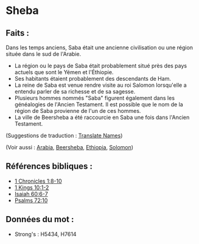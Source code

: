 # Sheba

## Faits :

Dans les temps anciens, Saba était une ancienne civilisation ou une région située dans le sud de l'Arabie.

* La région ou le pays de Saba était probablement situé près des pays actuels que sont le Yémen et l'Éthiopie.
* Ses habitants étaient probablement des descendants de Ham.
* La reine de Saba est venue rendre visite au roi Salomon lorsqu'elle a entendu parler de sa richesse et de sa sagesse.
* Plusieurs hommes nommés "Saba" figurent également dans les généalogies de l'Ancien Testament. Il est possible que le nom de la région de Saba provienne de l'un de ces hommes.
* La ville de Beersheba a été raccourcie en Saba une fois dans l'Ancien Testament.

(Suggestions de traduction : [Translate Names](rc://en/ta/man/translate/translate-names))

(Voir aussi : [Arabia](../names/arabia.md), [Beersheba](../names/beersheba.md), [Ethiopia](../names/ethiopia.md), [Solomon](../names/solomon.md))

## Références bibliques :

* [1 Chronicles 1:8-10](rc://en/tn/help/1ch/01/08)
* [1 Kings 10:1-2](rc://en/tn/help/1ki/10/01)
* [Isaiah 60:6-7](rc://en/tn/help/isa/60/06)
* [Psalms 72:10](rc://en/tn/help/psa/072/10)

## Données du mot :

* Strong's : H5434, H7614
